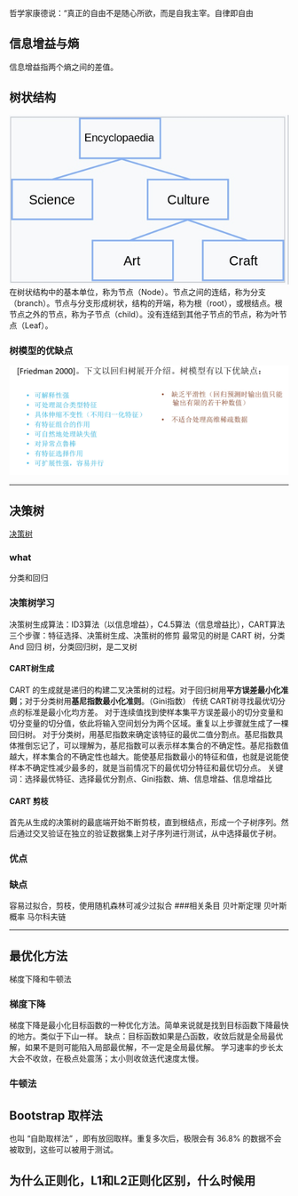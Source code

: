 哲学家康德说：“真正的自由不是随心所欲，而是自我主宰。自律即自由
## 信息增益与熵
信息增益指两个熵之间的差值。
## 树状结构
![](./_image/2018-04-08-20-41-34.jpg?r=33)
在树状结构中的基本单位，称为节点（Node）。节点之间的连结，称为分支（branch）。节点与分支形成树状，结构的开端，称为根（root），或根结点。根节点之外的节点，称为子节点（child）。没有连结到其他子节点的节点，称为叶节点（Leaf）。
### 树模型的优缺点
![](./_image/2018-04-09-22-26-39.jpg?r=80)
- - - - -
## 决策树
[决策树](https://zh.wikipedia.org/wiki/%E5%86%B3%E7%AD%96%E6%A0%91)
### what
分类和回归
### 决策树学习
决策树生成算法：ID3算法（以信息增益），C4.5算法（信息增益比），CART算法
三个步骤：特征选择、决策树生成、决策树的修剪
最常见的树是 CART 树，分类 And 回归 树，分类回归树，是二叉树
#### CART树生成
CART 的生成就是递归的构建二叉决策树的过程。对于回归树用**平方误差最小化准则**；对于分类树用**基尼指数最小化准则**。（Gini指数）
传统 CART树寻找最优切分点的标准是最小化均方差。
对于连续值找到使样本集平方误差最小的切分变量和切分变量的切分值，依此将输入空间划分为两个区域。重复以上步骤就生成了一棵回归树。
对于分类树，用基尼指数来确定该特征的最优二值分割点。基尼指数具体推倒忘记了，可以理解为，基尼指数可以表示样本集合的不确定性。基尼指数值越大，样本集合的不确定性也越大。能使基尼指数最小的特征和值，也就是说能使样本不确定性减少最多的，就是当前情况下的最优切分特征和最优切分点。
关键词：选择最优特征、选择最优分割点、Gini指数、熵、信息增益、信息增益比
#### CART 剪枝
首先从生成的决策树的最底端开始不断剪枝，直到根结点，形成一个子树序列。然后通过交叉验证在独立的验证数据集上对子序列进行测试，从中选择最优子树。
### 优点
### 缺点
容易过拟合，剪枝，使用随机森林可减少过拟合
###相关条目
贝叶斯定理
贝叶斯概率
马尔科夫链
- - - - -
## 最优化方法
梯度下降和牛顿法
### 梯度下降
梯度下降是最小化目标函数的一种优化方法。简单来说就是找到目标函数下降最快的地方。类似于下山一样。
缺点：目标函数如果是凸函数，收敛后就是全局最优解，如果不是则可能陷入局部最优解，不一定是全局最优解。
学习速率的步长太大会不收敛，在极点处震荡；太小则收敛迭代速度太慢。
### 牛顿法
## Bootstrap 取样法
也叫 “自助取样法” ，即有放回取样。重复多次后，极限会有 36.8% 的数据不会被取到，这些可以被用于测试。
## 为什么正则化，L1和L2正则化区别，什么时候用
